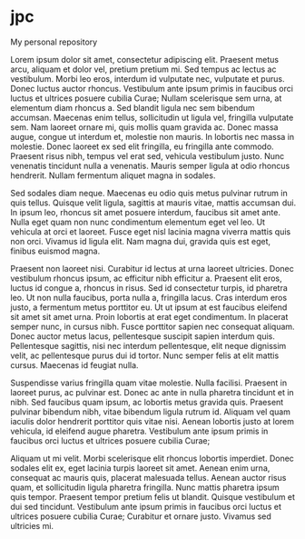 # jpc
My personal repository

Lorem ipsum dolor sit amet, consectetur adipiscing elit. Praesent metus arcu, aliquam et dolor vel, pretium pretium mi. Sed tempus ac lectus ac vestibulum. Morbi leo eros, interdum id vulputate nec, vulputate et purus. Donec luctus auctor rhoncus. Vestibulum ante ipsum primis in faucibus orci luctus et ultrices posuere cubilia Curae; Nullam scelerisque sem urna, at elementum diam rhoncus a. Sed blandit ligula nec sem bibendum accumsan. Maecenas enim tellus, sollicitudin ut ligula vel, fringilla vulputate sem. Nam laoreet ornare mi, quis mollis quam gravida ac. Donec massa augue, congue ut interdum et, molestie non mauris. In lobortis nec massa in molestie. Donec laoreet ex sed elit fringilla, eu fringilla ante commodo. Praesent risus nibh, tempus vel erat sed, vehicula vestibulum justo. Nunc venenatis tincidunt nulla a venenatis. Mauris semper ligula at odio rhoncus hendrerit. Nullam fermentum aliquet magna in sodales.

Sed sodales diam neque. Maecenas eu odio quis metus pulvinar rutrum in quis tellus. Quisque velit ligula, sagittis at mauris vitae, mattis accumsan dui. In ipsum leo, rhoncus sit amet posuere interdum, faucibus sit amet ante. Nulla eget quam non nunc condimentum elementum eget vel leo. Ut vehicula at orci et laoreet. Fusce eget nisl lacinia magna viverra mattis quis non orci. Vivamus id ligula elit. Nam magna dui, gravida quis est eget, finibus euismod magna.

Praesent non laoreet nisi. Curabitur id lectus at urna laoreet ultricies. Donec vestibulum rhoncus ipsum, ac efficitur nibh efficitur a. Praesent elit eros, luctus id congue a, rhoncus in risus. Sed id consectetur turpis, id pharetra leo. Ut non nulla faucibus, porta nulla a, fringilla lacus. Cras interdum eros justo, a fermentum metus porttitor eu. Ut ut ipsum at est faucibus eleifend sit amet sit amet urna. Proin lobortis at erat eget condimentum. In placerat semper nunc, in cursus nibh. Fusce porttitor sapien nec consequat aliquam. Donec auctor metus lacus, pellentesque suscipit sapien interdum quis. Pellentesque sagittis, nisi nec interdum pellentesque, elit neque dignissim velit, ac pellentesque purus dui id tortor. Nunc semper felis at elit mattis cursus. Maecenas id feugiat nulla.

Suspendisse varius fringilla quam vitae molestie. Nulla facilisi. Praesent in laoreet purus, ac pulvinar est. Donec ac ante in nulla pharetra tincidunt et in nibh. Sed faucibus quam ipsum, ac lobortis metus gravida quis. Praesent pulvinar bibendum nibh, vitae bibendum ligula rutrum id. Aliquam vel quam iaculis dolor hendrerit porttitor quis vitae nisi. Aenean lobortis justo at lorem vehicula, id eleifend augue pharetra. Vestibulum ante ipsum primis in faucibus orci luctus et ultrices posuere cubilia Curae;

Aliquam ut mi velit. Morbi scelerisque elit rhoncus lobortis imperdiet. Donec sodales elit ex, eget lacinia turpis laoreet sit amet. Aenean enim urna, consequat ac mauris quis, placerat malesuada tellus. Aenean auctor risus quam, et sollicitudin ligula pharetra fringilla. Nunc mattis pharetra ipsum quis tempor. Praesent tempor pretium felis ut blandit. Quisque vestibulum et dui sed tincidunt. Vestibulum ante ipsum primis in faucibus orci luctus et ultrices posuere cubilia Curae; Curabitur et ornare justo. Vivamus sed ultricies mi.
